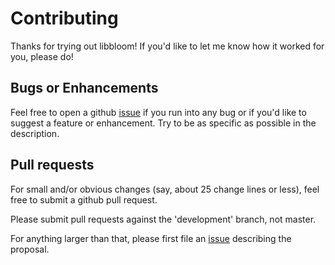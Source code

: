 Contributing
============

Thanks for trying out libbloom! If you'd like to let me know how it
worked for you, please do!

Bugs or Enhancements
--------------------

Feel free to open a github
[issue](https://github.com/jvirkki/libbloom/issues) if you run into any
bug or if you'd like to suggest a feature or enhancement. Try to be as
specific as possible in the description.

Pull requests
-------------

For small and/or obvious changes (say, about 25 change lines or less),
feel free to submit a github pull request.

Please submit pull requests against the 'development' branch, not master.

For anything larger than that, please first file an
[issue](https://github.com/jvirkki/libbloom/issues)
describing the proposal.



